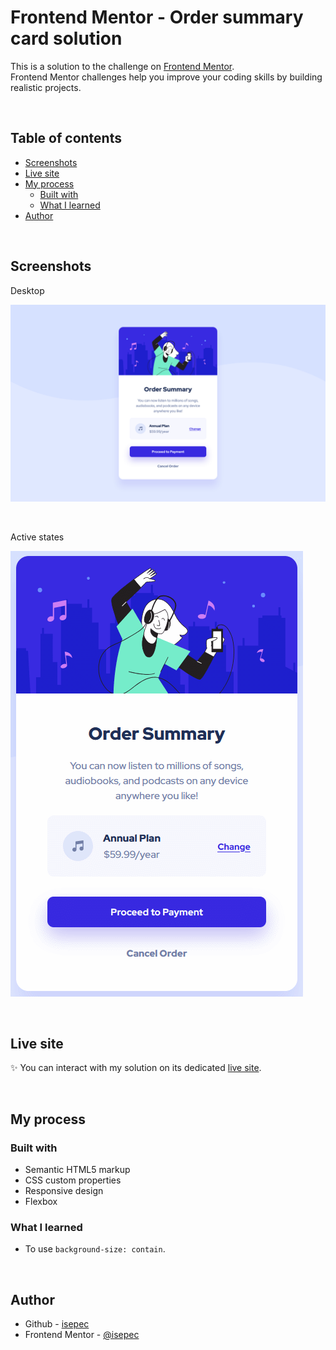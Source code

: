 # Frontend Mentor - Order summary card solution

This is a solution to the challenge on [Frontend Mentor](https://www.frontendmentor.io/).
<br>
Frontend Mentor challenges help you improve your coding skills by building realistic projects.

<br>

## Table of contents
  - [Screenshots](#screenshots)
  - [Live site](#live-site)
  - [My process](#my-process)
    - [Built with](#built-with)
    - [What I learned](#what-i-learned)
  - [Author](#author)

<br>

## Screenshots

Desktop

![](./screenshots/screenshot_desktop.png)

<br>

Active states

![](./screenshots/screenshot_active-states.gif)

<br>

## Live site

✨ You can interact with my solution on its dedicated [live site](https://isepec.github.io/order-summary-component/).

<br>

## My process

### Built with

- Semantic HTML5 markup
- CSS custom properties
- Responsive design
- Flexbox

### What I learned

- To use `background-size: contain`.

<br>

## Author
- Github - [isepec](https://github.com/isepec)
- Frontend Mentor - [@isepec](https://www.frontendmentor.io/profile/isepec)